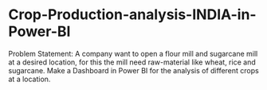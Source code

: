 # Crop-Production-analysis-INDIA-in-Power-BI
Problem Statement: A company want to open a flour mill and sugarcane mill at a desired location, for this the mill need raw-material like wheat, rice and sugarcane. Make a Dashboard in Power BI for the analysis of different crops at a location.
